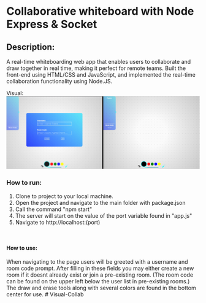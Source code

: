 # Collaborative whiteboard with Node Express & Socket

## Description:
A real-time whiteboarding web app that enables users to collaborate
and draw together in real time, making it perfect for remote teams.
Built the front-end using HTML/CSS and JavaScript, and implemented 
the real-time collaboration functionality using Node.JS.


Visual: ![screenshot](/Public/Assets/screenshot.jpg)


### How to run:
1. Clone to project to your local machine.
2. Open the project and navigate to the main folder with package.json
3. Call the command "npm start"
4. The server will start on the value of the port variable found in "app.js"
5. Navigate to http://localhost:(port)

<br>

#### How to use:
When navigating to the page users will be greeted with a username
and room code prompt. After filling in these fields you may either
create a new room if it doesnt already exist or join a pre-existing 
room. (The room code can be found on the upper left below the user list
in pre-existing rooms.) The draw and erase tools along with several 
colors are found in the bottom center for use.
#   V i s u a l - C o l l a b 
 
 
